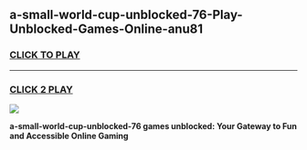 
## a-small-world-cup-unblocked-76-Play-Unblocked-Games-Online-anu81
<h3>
<a href="https://premium76.site?title=a-small-world-cup-unblocked-76&ref=25A">CLICK TO PLAY</a></h3>
<hr>

<h3>
<a href="https://premium76.site?title=a-small-world-cup-unblocked-76&ref=25A">CLICK 2 PLAY</a>
  
</h3>

<a href="https://premium76.site?title=a-small-world-cup-unblocked-76&ref=25A"><img src="https://clearcache.store/games.png"></a>


**a-small-world-cup-unblocked-76 games unblocked: Your Gateway to Fun and Accessible Online Gaming**
